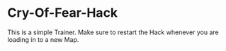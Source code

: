 # Cry-Of-Fear-Hack

This is a simple Trainer. 
Make sure to restart the Hack whenever you are loading in to a new Map.
